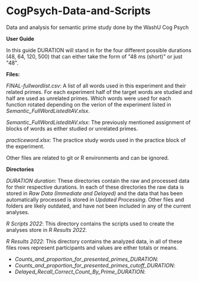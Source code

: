 # CogPsych-Data-and-Scripts
 Data and analysis for semantic prime study done by the WashU Cog Psych

**User Guide**

In this guide DURATION will stand in for the four different possible durations (48, 64, 120, 500) that can either take the form of "48 ms (short)" or just "48".

**Files:**

*FINAL-fullwordlist.csv*: A list of all words used in this experiment and their related primes. For each experiment half of the target words are studied and half are used as unrelated primes. Which words were used for each function rotated depending on the verion of the experiment listed in *Semantic_FullWordListeditAV.xlsx*.

*Semantic_FullWordListeditAV.xlsx*: The previously mentioned assignment of blocks of words as either studied or unrelated primes.

*practiceword.xlsx*: The practice study words used in the practice block of the experiment.

Other files are related to git or R environments and can be ignored.

**Directories**

*DURATION duration*: These directories contain the raw and processed data for their respective durations. In each of these directories the raw data is stored in *Raw Data (Immediate and Delayed)* and the data that has been automatically processed is stored in *Updated Processing*. Other files and folders are likely outdated, and have not been included in any of the current analyses.

*R Scripts 2022*: This directory contains the scripts used to create the analyses store in *R Results 2022*.

*R Results 2022*: This directory contains the analyzed data, in all of these files rows represent participants and values are either totals or means.
 
- *Counts_and_proportion_for_presented_primes_DURATION*:
- *Counts_and_proportion_for_presented_primes_cutoff_DURATION*:
- *Delayed_Recall_Correct_Count_By_Prime_DURATION*: